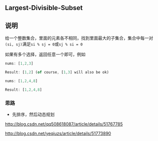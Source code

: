 ## Largest-Divisible-Subset

## 说明

给一个整数集合，里面的元素各不相同，找到里面最大的子集合，集合中每一对`(si, sj)`满足`si % sj = 0`或`sj % si = 0`

如果有多个选择，返回任意一个即可，例如

```js
nums: [1,2,3]

Result: [1,2] (of course, [1,3] will also be ok)
```

```js
nums: [1,2,4,8]

Result: [1,2,4,8]
```

### 思路

- 先排序，然后动态规划

http://blog.csdn.net/qq508618087/article/details/51767785

http://blog.csdn.net/yeqiuzs/article/details/51773890